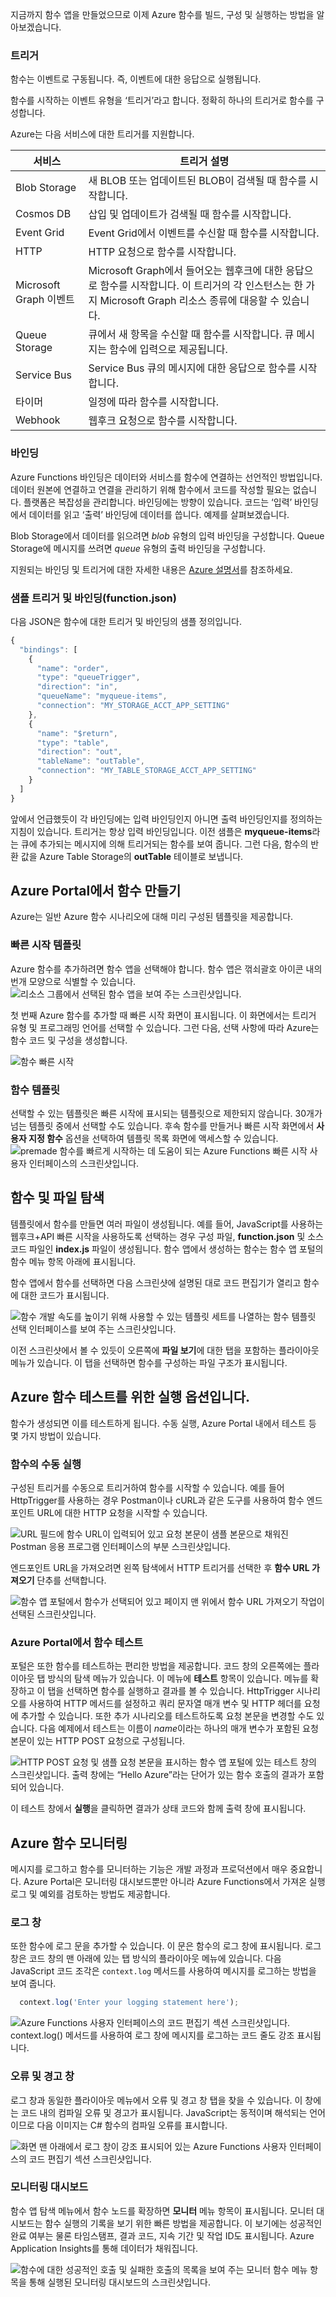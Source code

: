 지금까지 함수 앱을 만들었으므로 이제 Azure 함수를 빌드, 구성 및 실행하는 방법을 알아보겠습니다.

### <a name="triggers"></a>트리거

함수는 이벤트로 구동됩니다. 즉, 이벤트에 대한 응답으로 실행됩니다.

함수를 시작하는 이벤트 유형을 ‘트리거’라고 합니다. 정확히 하나의 트리거로 함수를 구성합니다.

 Azure는 다음 서비스에 대한 트리거를 지원합니다.


|서비스  |트리거 설명  |
|---------|---------|
|Blob Storage     |  새 BLOB 또는 업데이트된 BLOB이 검색될 때 함수를 시작합니다.       |
|Cosmos DB     |  삽입 및 업데이트가 검색될 때 함수를 시작합니다.      |
|Event Grid     |   Event Grid에서 이벤트를 수신할 때 함수를 시작합니다.       |
|HTTP     |   HTTP 요청으로 함수를 시작합니다.      |
|Microsoft Graph 이벤트     |  Microsoft Graph에서 들어오는 웹후크에 대한 응답으로 함수를 시작합니다. 이 트리거의 각 인스턴스는 한 가지 Microsoft Graph 리소스 종류에 대응할 수 있습니다.       |
|Queue Storage     |    큐에서 새 항목을 수신할 때 함수를 시작합니다. 큐 메시지는 함수에 입력으로 제공됩니다.      |
|Service Bus     |  Service Bus 큐의 메시지에 대한 응답으로 함수를 시작합니다.       |
|타이머     |  일정에 따라 함수를 시작합니다.       |
|Webhook     |  웹후크 요청으로 함수를 시작합니다.       |

### <a name="bindings"></a>바인딩

Azure Functions 바인딩은 데이터와 서비스를 함수에 연결하는 선언적인 방법입니다. 데이터 원본에 연결하고 연결을 관리하기 위해 함수에서 코드를 작성할 필요는 없습니다. 플랫폼은 복잡성을 관리합니다. 바인딩에는 방향이 있습니다. 코드는 ‘입력’ 바인딩에서 데이터를 읽고 ‘출력’ 바인딩에 데이터를 씁니다. 예제를 살펴보겠습니다.

Blob Storage에서 데이터를 읽으려면 *blob* 유형의 입력 바인딩을 구성합니다. Queue Storage에 메시지를 쓰려면 *queue* 유형의 출력 바인딩을 구성합니다.

지원되는 바인딩 및 트리거에 대한 자세한 내용은 [Azure 설명서](https://docs.microsoft.com/azure/azure-functions/functions-triggers-bindings#supported-bindings)를 참조하세요.

### <a name="a-sample-trigger-and-binding-functionjson"></a>샘플 트리거 및 바인딩(function.json)

다음 JSON은 함수에 대한 트리거 및 바인딩의 샘플 정의입니다.

```javascript
{
  "bindings": [
    {
      "name": "order",
      "type": "queueTrigger",
      "direction": "in",
      "queueName": "myqueue-items",
      "connection": "MY_STORAGE_ACCT_APP_SETTING"
    },
    {
      "name": "$return",
      "type": "table",
      "direction": "out",
      "tableName": "outTable",
      "connection": "MY_TABLE_STORAGE_ACCT_APP_SETTING"
    }
  ]
}
```

앞에서 언급했듯이 각 바인딩에는 입력 바인딩인지 아니면 출력 바인딩인지를 정의하는 지침이 있습니다. 트리거는 항상 입력 바인딩입니다. 이전 샘플은 **myqueue-items**라는 큐에 추가되는 메시지에 의해 트리거되는 함수를 보여 줍니다. 그런 다음, 함수의 반환 값을 Azure Table Storage의 **outTable** 테이블로 보냅니다.

## <a name="creating-a-function-in-the-azure-portal"></a>Azure Portal에서 함수 만들기

Azure는 일반 Azure 함수 시나리오에 대해 미리 구성된 템플릿을 제공합니다.

### <a name="quickstart-templates"></a>빠른 시작 템플릿

Azure 함수를 추가하려면 함수 앱을 선택해야 합니다. 함수 앱은 꺾쇠괄호 아이콘 내의 번개 모양으로 식별할 수 있습니다.  
![리소스 그룹에서 선택된 함수 앱을 보여 주는 스크린샷입니다.](../images/5-function-icon.png)

첫 번째 Azure 함수를 추가할 때 빠른 시작 화면이 표시됩니다. 이 화면에서는 트리거 유형 및 프로그래밍 언어를 선택할 수 있습니다. 그런 다음, 선택 사항에 따라 Azure는 함수 코드 및 구성을 생성합니다. 
 
![함수 빠른 시작](../images/5-quickstart-form.png)

### <a name="function-templates"></a>함수 템플릿

선택할 수 있는 템플릿은 빠른 시작에 표시되는 템플릿으로 제한되지 않습니다. 30개가 넘는 템플릿 중에서 선택할 수도 있습니다. 후속 함수를 만들거나 빠른 시작 화면에서 **사용자 지정 함수** 옵션을 선택하여 템플릿 목록 화면에 액세스할 수 있습니다.  
![premade 함수를 빠르게 시작하는 데 도움이 되는 Azure Functions 빠른 시작 사용자 인터페이스의 스크린샷입니다.](../images/5-template-list.png)

## <a name="navigating-to-your-function-and-files"></a>함수 및 파일 탐색

템플릿에서 함수를 만들면 여러 파일이 생성됩니다. 예를 들어, JavaScript를 사용하는 웹후크+API 빠른 시작을 사용하도록 선택하는 경우 구성 파일, **function.json** 및 소스 코드 파일인 **index.js** 파일이 생성됩니다. 함수 앱에서 생성하는 함수는 함수 앱 포털의 함수 메뉴 항목 아래에 표시됩니다.

함수 앱에서 함수를 선택하면 다음 스크린샷에 설명된 대로 코드 편집기가 열리고 함수에 대한 코드가 표시됩니다.

![함수 개발 속도를 높이기 위해 사용할 수 있는 템플릿 세트를 나열하는 함수 템플릿 선택 인터페이스를 보여 주는 스크린샷입니다.](../images/5-file-navigation.png)

이전 스크린샷에서 볼 수 있듯이 오른쪽에 **파일 보기**에 대한 탭을 포함하는 플라이아웃 메뉴가 있습니다. 이 탭을 선택하면 함수를 구성하는 파일 구조가 표시됩니다.  

## <a name="execution-options-for-testing-your-azure-function"></a>Azure 함수 테스트를 위한 실행 옵션입니다.

함수가 생성되면 이를 테스트하게 됩니다. 수동 실행, Azure Portal 내에서 테스트 등 몇 가지 방법이 있습니다.

### <a name="manual-execution-of-a-function"></a>함수의 수동 실행

구성된 트리거를 수동으로 트리거하여 함수를 시작할 수 있습니다. 예를 들어 HttpTrigger를 사용하는 경우 Postman이나 cURL과 같은 도구를 사용하여 함수 엔드포인트 URL에 대한 HTTP 요청을 시작할 수 있습니다.  

![URL 필드에 함수 URL이 입력되어 있고 요청 본문이 샘플 본문으로 채워진 Postman 응용 프로그램 인터페이스의 부분 스크린샷입니다. ](../images/5-postman-execution.png)

엔드포인트 URL을 가져오려면 왼쪽 탐색에서 HTTP 트리거를 선택한 후 **함수 URL 가져오기**  단추를 선택합니다.  

![함수 앱 포털에서 함수가 선택되어 있고 페이지 맨 위에서 *함수 URL 가져오기* 작업이 선택된 스크린샷입니다.](../images/5-get-function-url.png)

### <a name="testing-a-function-in-the-azure-portal"></a>Azure Portal에서 함수 테스트

포털은 또한 함수를 테스트하는 편리한 방법을 제공합니다. 코드 창의 오른쪽에는 플라이아웃 탭 방식의 탐색 메뉴가 있습니다. 이 메뉴에 **테스트** 항목이 있습니다. 메뉴를 확장하고 이 탭을 선택하면 함수를 실행하고 결과를 볼 수 있습니다. HttpTrigger 시나리오를 사용하여 HTTP 메서드를 설정하고 쿼리 문자열 매개 변수 및 HTTP 헤더를 요청에 추가할 수 있습니다. 또한 추가 시나리오를 테스트하도록 요청 본문을 변경할 수도 있습니다. 다음 예제에서 테스트는 이름이 *name*이라는 하나의 매개 변수가 포함된 요청 본문이 있는 HTTP POST 요청으로 구성됩니다.
 
![HTTP POST 요청 및 샘플 요청 본문을 표시하는 함수 앱 포털에 있는 테스트 창의 스크린샷입니다. 출력 창에는 “Hello Azure”라는 단어가 있는 함수 호출의 결과가 포함되어 있습니다.](../images/5-portal-execution.png)

이 테스트 창에서 **실행**을 클릭하면 결과가 상태 코드와 함께 출력 창에 표시됩니다. 

## <a name="monitoring-an-azure-function"></a>Azure 함수 모니터링

메시지를 로그하고 함수를 모니터하는 기능은 개발 과정과 프로덕션에서 매우 중요합니다. Azure Portal은 모니터링 대시보드뿐만 아니라 Azure Functions에서 가져온 실행 로그 및 예외를 검토하는 방법도 제공합니다.

### <a name="log-window"></a>로그 창

또한 함수에 로그 문을 추가할 수 있습니다. 이 문은 함수의 로그 창에 표시됩니다. 로그 창은 코드 창의 맨 아래에 있는 탭 방식의 플라이아웃 메뉴에 있습니다. 다음 JavaScript 코드 조각은 `context.log` 메서드를 사용하여 메시지를 로그하는 방법을 보여 줍니다.

```javascript
  context.log('Enter your logging statement here');
```  

![Azure Functions 사용자 인터페이스의 코드 편집기 섹션 스크린샷입니다. context.log() 메서드를 사용하여 로그 창에 메시지를 로그하는 코드 줄도 강조 표시됩니다.](../images/5-log-window.png)

### <a name="errors-and-warnings-window"></a>오류 및 경고 창

로그 창과 동일한 플라이아웃 메뉴에서 오류 및 경고 창 탭을 찾을 수 있습니다. 이 창에는 코드 내의 컴파일 오류 및 경고가 표시됩니다. JavaScript는 동적이며 해석되는 언어이므로 다음 이미지는 C# 함수의 컴파일 오류를 표시합니다.  

![화면 맨 아래에서 **로그** 창이 강조 표시되어 있는 Azure Functions 사용자 인터페이스의 코드 편집기 섹션 스크린샷입니다.](../images/5-errors-window.png)

### <a name="monitoring-dashboard"></a>모니터링 대시보드

함수 앱 탐색 메뉴에서 함수 노드를 확장하면 **모니터** 메뉴 항목이 표시됩니다. 모니터 대시보드는 함수 실행의 기록을 보기 위한 빠른 방법을 제공합니다. 이 보기에는 성공적인 완료 여부는 물론 타임스탬프, 결과 코드, 지속 기간 및 작업 ID도 표시됩니다. Azure Application Insights를 통해 데이터가 채워집니다.  

![함수에 대한 성공적인 호출 및 실패한 호출의 목록을 보여 주는 **모니터** 함수 메뉴 항목을 통해 실행된 모니터링 대시보드의 스크린샷입니다.](../images/5-monitor-function.png)
